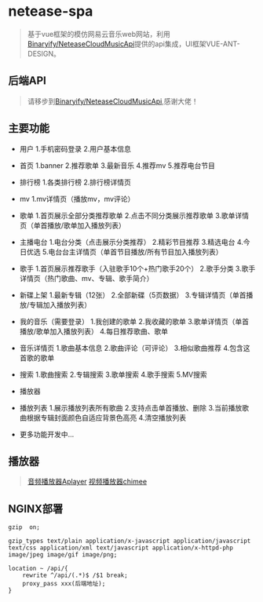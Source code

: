 # netease-spa

> 基于vue框架的模仿网易云音乐web网站，利用[Binaryify/NeteaseCloudMusicApi](https://github.com/Binaryify/NeteaseCloudMusicApi)提供的api集成，UI框架VUE-ANT-DESIGN。

## 后端API

> 请移步到[Binaryify/NeteaseCloudMusicApi](https://github.com/Binaryify/NeteaseCloudMusicApi),感谢大佬！

## 主要功能

+ 用户
   1.手机密码登录
   2.用户基本信息

+ 首页
   1.banner
   2.推荐歌单
   3.最新音乐
   4.推荐mv
   5.推荐电台节目

+ 排行榜
   1.各类排行榜
   2.排行榜详情页

+ mv
   1.mv详情页（播放mv，mv评论）

+ 歌单
   1.首页展示全部分类推荐歌单
   2.点击不同分类展示推荐歌单
   3.歌单详情页（单首播放/歌单加入播放列表）

+ 主播电台
   1.电台分类（点击展示分类推荐）
   2.精彩节目推荐
   3.精选电台
   4.今日优选
   5.电台台主详情页（单首节目播放/所有节目加入播放列表）

+ 歌手
   1.首页展示推荐歌手（入驻歌手10个+热门歌手20个）
   2.歌手分类
   3.歌手详情页（热门歌曲、mv、专辑、歌手简介）

+ 新碟上架
   1.最新专辑（12张）
   2.全部新碟（5页数据）
   3.专辑详情页（单首播放/专辑加入播放列表）

+ 我的音乐（需要登录）
   1.我创建的歌单
   2.我收藏的歌单
   3.歌单详情页（单首播放/歌单加入播放列表）
   4.每日推荐歌曲、歌单

+ 音乐详情页
   1.歌曲基本信息
   2.歌曲评论（可评论）
   3.相似歌曲推荐
   4.包含这首歌的歌单

+ 搜索
   1.歌曲搜索
   2.专辑搜索
   3.歌单搜索
   4.歌手搜索
   5.MV搜索

+ 播放器

+ 播放列表
   1.展示播放列表所有歌曲
   2.支持点击单首播放、删除
   3.当前播放歌曲根据专辑封面颜色自适应背景色高亮
   4.清空播放列表

+ 更多功能开发中...

## 播放器
> [音频播放器Aplayer](https://github.com/MoePlayer/APlayer)
> [视频播放器chimee](http://chimee.org/)

## NGINX部署

```
gzip  on;

gzip_types text/plain application/x-javascript application/javascript text/css application/xml text/javascript application/x-httpd-php image/jpeg image/gif image/png;

location ~ /api/{
	rewrite ^/api/(.*)$ /$1 break;
	proxy_pass xxx(后端地址);
}
```

